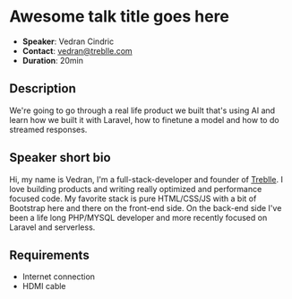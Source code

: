 # Awesome talk title goes here

- __Speaker__: Vedran Cindric
- __Contact__: vedran@treblle.com
- __Duration__: 20min

## Description

We're going to go through a real life product we built that's using AI and learn how we built it with Laravel, how to finetune a model and how to do streamed responses.

## Speaker short bio
Hi, my name is Vedran, I'm a full-stack-developer and founder of [Treblle](https://treblle.com/). I love building products and writing really optimized and performance focused code. My favorite stack is pure HTML/CSS/JS with a bit of Bootstrap here and there on the front-end side. On the back-end side I've been a life long PHP/MYSQL developer and more recently focused on Laravel and serverless. 

## Requirements
- Internet connection
- HDMI cable
